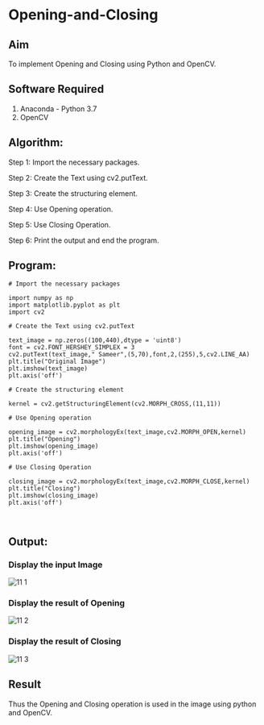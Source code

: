 # Opening-and-Closing

## Aim
To implement Opening and Closing using Python and OpenCV.

## Software Required
1. Anaconda - Python 3.7
2. OpenCV
## Algorithm:
Step 1: Import the necessary packages.

Step 2: Create the Text using cv2.putText.

Step 3: Create the structuring element.

Step 4: Use Opening operation.

Step 5: Use Closing Operation.

Step 6: Print the output and end the program.

 
## Program:

```
# Import the necessary packages

import numpy as np
import matplotlib.pyplot as plt
import cv2

# Create the Text using cv2.putText

text_image = np.zeros((100,440),dtype = 'uint8')
font = cv2.FONT_HERSHEY_SIMPLEX = 3
cv2.putText(text_image," Sameer",(5,70),font,2,(255),5,cv2.LINE_AA)
plt.title("Original Image")
plt.imshow(text_image)
plt.axis('off')

# Create the structuring element

kernel = cv2.getStructuringElement(cv2.MORPH_CROSS,(11,11))

# Use Opening operation

opening_image = cv2.morphologyEx(text_image,cv2.MORPH_OPEN,kernel)
plt.title("Opening")
plt.imshow(opening_image)
plt.axis('off')

# Use Closing Operation

closing_image = cv2.morphologyEx(text_image,cv2.MORPH_CLOSE,kernel)
plt.title("Closing")
plt.imshow(closing_image)
plt.axis('off')



```
## Output:
### Display the input Image
![11 1](https://user-images.githubusercontent.com/93427186/172909197-9cf5ca8d-5e27-4970-8808-b9664025949d.png)
### Display the result of Opening
![11 2](https://user-images.githubusercontent.com/93427186/172909210-a7351112-153e-4f0d-ae09-522af5f1e15d.png)
### Display the result of Closing
![11 3](https://user-images.githubusercontent.com/93427186/172909274-927f6755-c7b2-4061-8167-db269dc47ed6.png)

## Result
Thus the Opening and Closing operation is used in the image using python and OpenCV.
